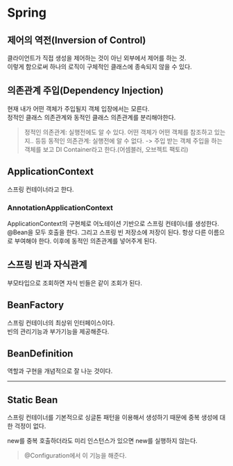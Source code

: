 # Spring

## 제어의 역전(Inversion of Control)
클라이언트가 직접 생성을 제어하는 것이 아닌 외부에서 제어를 하는 것.  
이렇게 함으로써 하나의 로직이 구체적인 클래스에 종속되지 않을 수 있다.

## 의존관계 주입(Dependency Injection)
현재 내가 어떤 객체가 주입될지 객체 입장에서는 모른다.  
정적인 클래스 의존관계와 동적인 클래스 의존관계를 분리해야한다.
> 정적인 의존관계: 실행전에도 알 수 있다. 어떤 객체가 어떤 객체를 참조하고 있는지.. 등등
> 동적인 의존관계: 실행전에 알 수 없다. -> 주입 받는 객체
주입을 하는 객체를 보고 DI Container라고 한다.(어셈블러, 오브젝트 팩토리)

## ApplicationContext
스프링 컨테이너라고 한다.
### AnnotationApplicationContext
ApplicationContext의 구현체로 어노테이션 기반으로 스프링 컨테이너를 생성한다.  
@Bean을 모두 호출을 한다. 그리고 스프링 빈 저장소에 저장이 된다. 항상 다른 이름으로 부여해야 한다. 이후에 동적인 의존관계를 넣어주게 된다.  

## 스프링 빈과 자식관계
부모타입으로 조회하면 자식 빈들은 같이 조회가 된다.

## BeanFactory
스프링 컨테이너의 최상위 인터페이스이다.  
빈의 관리기능과 부가기능을 제공해준다.

## BeanDefinition
역할과 구현을 개념적으로 잘 나눈 것이다.  


---
## Static Bean

스프링 컨테이너를 기본적으로 싱글톤 패턴을 이용해서 생성하기 때문에 중복 생성에 대한 걱정이 없다.

new를 중복 호출하더라도 미리 인스턴스가 있으면 new를 실행하지 않는다.  
> @Configuration에서 이 기능을 해준다.  